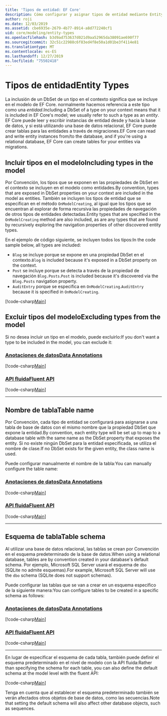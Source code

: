```yaml
---
title: 'Tipos de entidad: EF Core'
description: Cómo configurar y asignar tipos de entidad mediante Entity Framework Core
author: roji
ms.date: 12/03/2019
ms.assetid: cbe6935e-2679-4b77-8914-a8d772240cf1
uid: core/modeling/entity-types
ms.openlocfilehash: b3d9ad753637d021d9aa52965da38091ae690f77
ms.sourcegitcommit: 32c51c22988c6f83ed4f8e50a1d01be3f4114e81
ms.translationtype: MT
ms.contentlocale: es-ES
ms.lasthandoff: 12/27/2019
ms.locfileid: "75502418"
---
```

# <a name="entity-types"></a><span data-ttu-id="a9504-103">Tipos de entidad</span><span class="sxs-lookup"><span data-stu-id="a9504-103">Entity Types</span></span>

<span data-ttu-id="a9504-104">La inclusión de un DbSet de un tipo en el contexto significa que se incluye en el modelo de EF Core. normalmente hacemos referencia a este tipo como una *entidad*.</span><span class="sxs-lookup"><span data-stu-id="a9504-104">Including a DbSet of a type on your context means that it is included in EF Core's model; we usually refer to such a type as an *entity*.</span></span> <span data-ttu-id="a9504-105">EF Core puede leer y escribir instancias de entidad desde y hacia la base de datos, y si está utilizando una base de datos relacional, EF Core puede crear tablas para las entidades a través de migraciones.</span><span class="sxs-lookup"><span data-stu-id="a9504-105">EF Core can read and write entity instances from/to the database, and if you're using a relational database, EF Core can create tables for your entities via migrations.</span></span>

## <a name="including-types-in-the-model"></a><span data-ttu-id="a9504-106">Incluir tipos en el modelo</span><span class="sxs-lookup"><span data-stu-id="a9504-106">Including types in the model</span></span>

<span data-ttu-id="a9504-107">Por Convención, los tipos que se exponen en las propiedades de DbSet en el contexto se incluyen en el modelo como entidades.</span><span class="sxs-lookup"><span data-stu-id="a9504-107">By convention, types that are exposed in DbSet properties on your context are included in the model as entities.</span></span> <span data-ttu-id="a9504-108">También se incluyen los tipos de entidad que se especifican en el método `OnModelCreating`, al igual que los tipos que se encuentran al explorar de forma recursiva las propiedades de navegación de otros tipos de entidades detectadas.</span><span class="sxs-lookup"><span data-stu-id="a9504-108">Entity types that are specified in the `OnModelCreating` method are also included, as are any types that are found by recursively exploring the navigation properties of other discovered entity types.</span></span>

<span data-ttu-id="a9504-109">En el ejemplo de código siguiente, se incluyen todos los tipos:</span><span class="sxs-lookup"><span data-stu-id="a9504-109">In the code sample below, all types are included:</span></span>

* <span data-ttu-id="a9504-110">`Blog` se incluye porque se expone en una propiedad DbSet en el contexto.</span><span class="sxs-lookup"><span data-stu-id="a9504-110">`Blog` is included because it's exposed in a DbSet property on the context.</span></span>
* <span data-ttu-id="a9504-111">`Post` se incluye porque se detecta a través de la propiedad de navegación `Blog.Posts`.</span><span class="sxs-lookup"><span data-stu-id="a9504-111">`Post` is included because it's discovered via the `Blog.Posts` navigation property.</span></span>
* <span data-ttu-id="a9504-112">`AuditEntry` porque se especifica en `OnModelCreating`.</span><span class="sxs-lookup"><span data-stu-id="a9504-112">`AuditEntry` because it is specified in `OnModelCreating`.</span></span>

[!code-csharp[Main](../../../samples/core/Modeling/Conventions/EntityTypes.cs?name=EntityTypes&highlight=3,7,16)]

## <a name="excluding-types-from-the-model"></a><span data-ttu-id="a9504-113">Excluir tipos del modelo</span><span class="sxs-lookup"><span data-stu-id="a9504-113">Excluding types from the model</span></span>

<span data-ttu-id="a9504-114">Si no desea incluir un tipo en el modelo, puede excluirlo:</span><span class="sxs-lookup"><span data-stu-id="a9504-114">If you don't want a type to be included in the model, you can exclude it:</span></span>

### <a name="data-annotationstabdata-annotations"></a>[<span data-ttu-id="a9504-115">Anotaciones de datos</span><span class="sxs-lookup"><span data-stu-id="a9504-115">Data Annotations</span></span>](#tab/data-annotations)

[!code-csharp[Main](../../../samples/core/Modeling/DataAnnotations/IgnoreType.cs?name=IgnoreType&highlight=1)]

### <a name="fluent-apitabfluent-api"></a>[<span data-ttu-id="a9504-116">API fluida</span><span class="sxs-lookup"><span data-stu-id="a9504-116">Fluent API</span></span>](#tab/fluent-api)

[!code-csharp[Main](../../../samples/core/Modeling/FluentAPI/IgnoreType.cs?name=IgnoreType&highlight=3)]

***

## <a name="table-name"></a><span data-ttu-id="a9504-117">Nombre de tabla</span><span class="sxs-lookup"><span data-stu-id="a9504-117">Table name</span></span>

<span data-ttu-id="a9504-118">Por Convención, cada tipo de entidad se configurará para asignarse a una tabla de base de datos con el mismo nombre que la propiedad DbSet que expone la entidad.</span><span class="sxs-lookup"><span data-stu-id="a9504-118">By convention, each entity type will be set up to map to a database table with the same name as the DbSet property that exposes the entity.</span></span> <span data-ttu-id="a9504-119">Si no existe ningún DbSet para la entidad especificada, se utiliza el nombre de clase.</span><span class="sxs-lookup"><span data-stu-id="a9504-119">If no DbSet exists for the given entity, the class name is used.</span></span>

<span data-ttu-id="a9504-120">Puede configurar manualmente el nombre de la tabla:</span><span class="sxs-lookup"><span data-stu-id="a9504-120">You can manually configure the table name:</span></span>

### <a name="data-annotationstabdata-annotations"></a>[<span data-ttu-id="a9504-121">Anotaciones de datos</span><span class="sxs-lookup"><span data-stu-id="a9504-121">Data Annotations</span></span>](#tab/data-annotations)

[!code-csharp[Main](../../../samples/core/Modeling/DataAnnotations/TableName.cs?Name=TableName&highlight=1)]

### <a name="fluent-apitabfluent-api"></a>[<span data-ttu-id="a9504-122">API fluida</span><span class="sxs-lookup"><span data-stu-id="a9504-122">Fluent API</span></span>](#tab/fluent-api)

[!code-csharp[Main](../../../samples/core/Modeling/FluentAPI/TableName.cs?Name=TableName&highlight=3-4)]

***

## <a name="table-schema"></a><span data-ttu-id="a9504-123">Esquema de tabla</span><span class="sxs-lookup"><span data-stu-id="a9504-123">Table schema</span></span>

<span data-ttu-id="a9504-124">Al utilizar una base de datos relacional, las tablas se crean por Convención en el esquema predeterminado de la base de datos.</span><span class="sxs-lookup"><span data-stu-id="a9504-124">When using a relational database, tables are by convention created in your database's default schema.</span></span> <span data-ttu-id="a9504-125">Por ejemplo, Microsoft SQL Server usará el esquema de `dbo` (SQLite no admite esquemas).</span><span class="sxs-lookup"><span data-stu-id="a9504-125">For example, Microsoft SQL Server will use the `dbo` schema (SQLite does not support schemas).</span></span>

<span data-ttu-id="a9504-126">Puede configurar las tablas que se van a crear en un esquema específico de la siguiente manera:</span><span class="sxs-lookup"><span data-stu-id="a9504-126">You can configure tables to be created in a specific schema as follows:</span></span>

### <a name="data-annotationstabdata-annotations"></a>[<span data-ttu-id="a9504-127">Anotaciones de datos</span><span class="sxs-lookup"><span data-stu-id="a9504-127">Data Annotations</span></span>](#tab/data-annotations)

[!code-csharp[Main](../../../samples/core/Modeling/DataAnnotations/TableNameAndSchema.cs?name=TableNameAndSchema&highlight=1)]

### <a name="fluent-apitabfluent-api"></a>[<span data-ttu-id="a9504-128">API fluida</span><span class="sxs-lookup"><span data-stu-id="a9504-128">Fluent API</span></span>](#tab/fluent-api)

[!code-csharp[Main](../../../samples/core/Modeling/FluentAPI/TableNameAndSchema.cs?name=TableNameAndSchema&highlight=3-4)]

***

<span data-ttu-id="a9504-129">En lugar de especificar el esquema de cada tabla, también puede definir el esquema predeterminado en el nivel de modelo con la API fluida:</span><span class="sxs-lookup"><span data-stu-id="a9504-129">Rather than specifying the schema for each table, you can also define the default schema at the model level with the fluent API:</span></span>

[!code-csharp[Main](../../../samples/core/Modeling/FluentAPI/DefaultSchema.cs?name=DefaultSchema&highlight=3)]

<span data-ttu-id="a9504-130">Tenga en cuenta que al establecer el esquema predeterminado también se verán afectados otros objetos de base de datos, como las secuencias.</span><span class="sxs-lookup"><span data-stu-id="a9504-130">Note that setting the default schema will also affect other database objects, such as sequences.</span></span>
